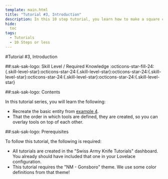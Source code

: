 ```yaml
---
template: main.html
title: "Tutorial #3, Introduction"
description: In this 10 step tutorial, you learn how to make a square card with a circle, and on top of that an icon, state and name of an entity.
hide:
  toc
tags:
  - Tutorials
  - 10 Steps or less
---
```

                       
#Tutorial \#3, Introduction

##:sak-sak-logo: Skill Level / Required Knowledge
:octicons-star-fill-24:{.skill-level-star}:octicons-star-24:{.skill-level-star}:octicons-star-24:{.skill-level-star}:octicons-star-24:{.skill-level-star}:octicons-star-24:{.skill-level-star}

##:sak-sak-logo: Contents

In this tutorial series, you will learn the following:

- Recreate the basic entity from [example 4][example 4].
- That the order in which tools are defined, they are created, so you can overlay tools on top of each other.

##:sak-sak-logo: Prerequisites

To follow this tutorial, the following is required:

- All tutorials are created in the "Swiss Army Knife Tutorials" dashboard. You already should have included that one in your Lovelace configuration.
- This tutorial requires the "NM - Gonsboro" theme. We use some color definitions from that theme!

<!-- Internal references -->
[example 4]: ../examples/example-4.md